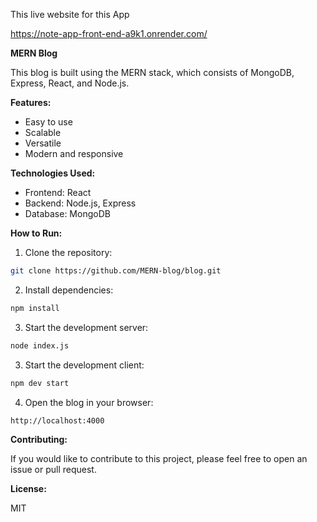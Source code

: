 
This live website for this App

https://note-app-front-end-a9k1.onrender.com/



**MERN Blog**


This blog is built using the MERN stack, which consists of MongoDB, Express, React, and Node.js.

**Features:**

* Easy to use
* Scalable
* Versatile
* Modern and responsive

**Technologies Used:**

* Frontend: React
* Backend: Node.js, Express
* Database: MongoDB

**How to Run:**

1. Clone the repository:

```bash
git clone https://github.com/MERN-blog/blog.git
```

2. Install dependencies:

```bash
npm install
```

3. Start the development server:

```bash
node index.js
```


3. Start the development client:

```bash
npm dev start
```

4. Open the blog in your browser:

```
http://localhost:4000
```

**Contributing:**

If you would like to contribute to this project, please feel free to open an issue or pull request.

**License:**

MIT
